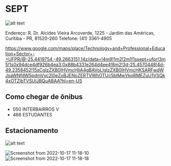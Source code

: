 # SEPT

![alt text](http://www.ufpr.br/portalufpr/wp-content/uploads/2012/10/foto_institucional.jpg)


Endereço: R. Dr. Alcides Vieira Arcoverde, 1225 - Jardim das Américas, Curitiba - PR, 81520-260
Telefone: (41) 3361-4905

https://www.google.com/maps/place/Technology+and+Professional+Education+Sector+-+UFPR/@-25.4419754,-49.2663151,14z/data=!4m9!1m2!2m1!1ssept+ufpr!3m5!1s0x94dce4df926b4ea3:0x88b4331e264d4ee4!8m2!3d-25.4570448!4d-49.2358452!15sCglzZXB0IHVmcHIiA4gBAVoLIglzZXB0IHVmcHKSARFwdWJsaWNfdW5pdmVyc2l0eZoBJENoZERTVWhOTUc5blMwVkpRMEZuU1VSQk4xOTZlbTVSUlJBQuABAA?hl=en-US

## Como chegar de ônibus

- 050 INTERBAIRROS V
- 466 ESTUDANTES


## Estacionamento
![alt text](http://www.iaa.ufpr.br/wp-content/uploads/2022/03/Mapa_Estacionamento_SEPT-768x659.png)

![Screenshot from 2022-10-17 11-18-10](https://user-images.githubusercontent.com/19693879/196201450-1f5a0b29-fb64-4fd8-9b36-0d0fa4a3024b.png)
![Screenshot from 2022-10-17 11-18-18](https://user-images.githubusercontent.com/19693879/196201463-c1ccb91e-3701-4f87-8716-eefe6b2ff7ec.png)
